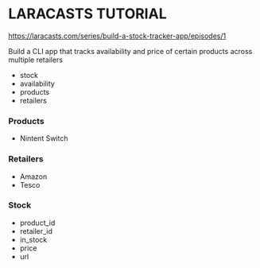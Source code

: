 # LARACASTS TUTORIAL #
https://laracasts.com/series/build-a-stock-tracker-app/episodes/1

Build a CLI app that tracks availability and price of certain products across multiple retailers

- stock
- availability
- products
- retailers

### Products

- Nintent Switch

### Retailers
- Amazon
- Tesco

### Stock
- product_id
- retailer_id
- in_stock
- price
- url
